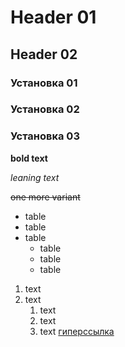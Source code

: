 # Header 01

## Header 02

### Установка 01
### Установка 02
### Установка 03


**bold text**

*leaning text*

~~one more variant~~

*	table
*	table
*	table
	*	table
	*	table
	*	table
1. text
1. text
	1. text
	2. text
	3. text
[гиперссылка](http://github.com/useiteverwhere/4th)